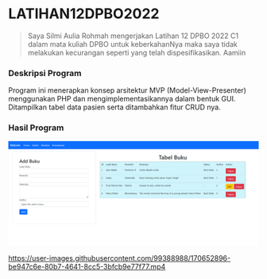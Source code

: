 # LATIHAN12DPBO2022

> Saya Silmi Aulia Rohmah mengerjakan Latihan 12 DPBO 2022 C1 dalam mata kuliah DPBO untuk keberkahanNya 
> maka saya tidak melakukan kecurangan seperti yang telah dispesifikasikan. Aamiin 

### Deskripsi Program 
Program ini menerapkan konsep arsitektur MVP (Model-View-Presenter) menggunakan PHP dan mengimplementasikannya dalam bentuk GUI. Ditampilkan tabel data pasien serta ditambahkan fitur CRUD nya.

### Hasil Program

<p align="left">
  <img src="https://github.com/silmiaulia/LATIHAN11DPBO2022/blob/main/Screenshot/home.png"/>
</p>



https://user-images.githubusercontent.com/99388988/170652896-be947c6e-80b7-4641-8cc5-3bfcb9e77f77.mp4

